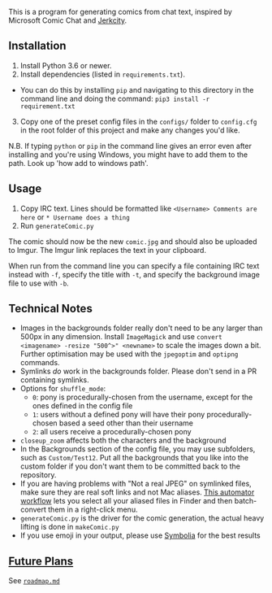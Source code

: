 This is a program for generating comics from chat text, inspired by Microsoft Comic Chat and [Jerkcity](https://www.jerkcity.com).

## Installation

1. Install Python 3.6 or newer.
2. Install dependencies (listed in `requirements.txt`). 
  * You can do this by installing `pip` and navigating to this directory in the command line and doing the command: `pip3 install -r requirement.txt`
3. Copy one of the preset config files in the `configs/` folder to `config.cfg` in the root folder of this project and make any changes you'd like.

N.B. If typing `python` or `pip` in the command line gives an error even after installing and you're using Windows, you might have to add them to the path. Look up 'how add to windows path'.



## Usage

1. Copy IRC text. Lines should be formatted like `<Username> Comments are here` or `* Username does a thing`
2. Run `generateComic.py`

The comic should now be the new `comic.jpg` and should also be uploaded to Imgur.  The Imgur link replaces the text in your clipboard.

When run from the command line you can specify a file containing IRC text instead with `-f`, specify the title with `-t`, and specify the background image file to use with `-b`.


## Technical Notes

* Images in the backgrounds folder really don't need to be any larger than 500px in any dimension.  Install `ImageMagick` and use `convert <imagename> -resize "500^>" <newname>` to scale the images down a bit.  Further optimisation may be used with the `jpegoptim` and `optipng` commands.
* Symlinks *do* work in the backgrounds folder.  Please don't send in a PR containing symlinks.
* Options for `shuffle_mode`:
	* `0`: pony is procedurally-chosen from the username, except for the ones defined in the config file
	* `1`: users without a defined pony will have their pony procedurally-chosen based a seed other than their username
	* `2`: all users receive a procedurally-chosen pony
* `closeup_zoom` affects both the characters and the background
* In the Backgrounds section of the config file, you may use subfolders, such as `Custom/Test12`.  Put all the backgrounds that you like into the custom folder if you don't want them to be committed back to the repository.
* If you are having problems with "Not a real JPEG" on symlinked files, make sure they are real soft links and not Mac aliases.  [This automator workflow](http://blog.poynton.ca/?p=281) lets you select all your aliased files in Finder and then batch-convert them in a right-click menu.
* `generateComic.py` is the driver for the comic generation, the actual heavy lifting is done in `makeComic.py`
* If you use emoji in your output, please use [Symbolia](http://users.teilar.gr/%7Eg1951d/) for the best results

## [Future Plans](./roadmap.md)

See [`roadmap.md`](./roadmap.md)
